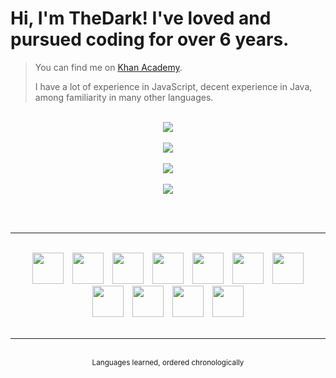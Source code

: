 <h1>Hi, I'm TheDark! I've loved and pursued coding for over 6 years.</h1>

> You can find me on <a href="https://www.khanacademy.org/profile/OnlyTheDark/projects">Khan Academy</a>.
>
> I have a lot of experience in JavaScript, decent experience in Java, among familiarity in many other languages.

<br>

<div align="center">
    <div>
        <a href="https://github.com/anuraghazra/github-readme-stats#github-stats-card">
            <img src="https://github-readme-stats.vercel.app/api?username=99thedark&theme=tokyonight&show_icons=true">
        </a>
        <br><br>
        <a href="https://git.io/streak-stats">
            <img src="https://streak-stats.demolab.com?user=99thedark&theme=tokyonight">
        </a>
        <br><br>
        <a href="https://github.com/anuraghazra/github-readme-stats#top-languages-card">
            <img src="https://github-readme-stats.vercel.app/api/top-langs/?username=99thedark&theme=tokyonight&layout=compact&langs_count=10&exclude_repo=Hello-World">
        </a>
        <br><br>
        <a href="https://github.com/Ashutosh00710/github-readme-activity-graph">
            <img src="https://github-readme-activity-graph.cyclic.app/graph?username=99thedark&theme=tokyo-night">
        </a>
    </div>
</div>

<br><br>

<hr>

<br>

<div align="center">
    <img src="https://cdn.jsdelivr.net/gh/devicons/devicon/icons/javascript/javascript-original.svg" height="50px" hspace="5px">
    <img src="https://cdn.jsdelivr.net/gh/devicons/devicon/icons/html5/html5-original.svg" height="50px" hspace="5px">
    <img src="https://cdn.cdnlogo.com/logos/c/18/css.svg" height="50px" hspace="5px">
    <img src="https://cdn.jsdelivr.net/gh/devicons/devicon/icons/python/python-original.svg" height="50px" hspace="5px">
    <img src="https://cdn.jsdelivr.net/gh/devicons/devicon/icons/java/java-original.svg" height="50px" hspace="5px">
    <img src="https://static-00.iconduck.com/assets.00/sql-database-generic-icon-380x512-ez505zus.png" height="50px" hspace="5px">
    <img src="https://upload.wikimedia.org/wikipedia/commons/thumb/2/25/WebGL_Logo.svg/1024px-WebGL_Logo.svg.png?20210505165026" height="50px" hspace="5px">
    <img src="https://cdn.jsdelivr.net/gh/devicons/devicon/icons/csharp/csharp-original.svg" height="50px" hspace="5px">
    <img src="https://cdn.jsdelivr.net/gh/devicons/devicon/icons/typescript/typescript-original.svg" height="50px" hspace="5px">
    <img src="https://cdn.jsdelivr.net/gh/devicons/devicon/icons/sass/sass-original.svg" height="50px" hspace="5px">
    <img src="https://cdn.jsdelivr.net/gh/devicons/devicon/icons/julia/julia-original.svg" height="50px" hspace="5px">
</div>

<br>

<hr>

<br>

<div align="middle"><sup>Languages learned, ordered chronologically</sup></div>

